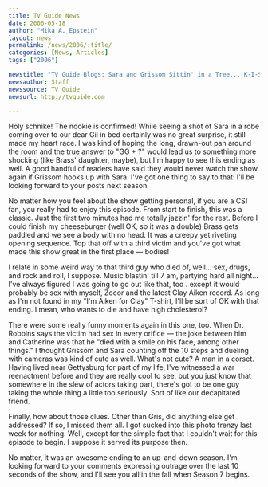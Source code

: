 ```yaml
---
title: TV Guide News
date: 2006-05-18
author: "Mika A. Epstein"
layout: news
permalink: /news/2006/:title/
categories: [News, Articles]
tags: ["2006"]

newstitle: "TV Guide Blogs: Sara and Grissom Sittin' in a Tree... K-I-S-S-I-N-G  "
newsauthor: Staff
newssource: TV Guide
newsurl: http://tvguide.com

---
```


Holy schnike! The nookie is confirmed! While seeing a shot of Sara in a robe coming over to our dear Gil in bed certainly was no great surprise, it still made my heart race. I was kind of hoping the long, drawn-out pan around the room and the true answer to "GG + ?" would lead us to something more shocking (like Brass' daughter, maybe), but I'm happy to see this ending as well. A good handful of readers have said they would never watch the show again if Grissom hooks up with Sara. I've got one thing to say to that: I'll be looking forward to your posts next season.

No matter how you feel about the show getting personal, if you are a CSI fan, you really had to enjoy this episode. From start to finish, this was a classic. Just the first two minutes had me totally jazzin' for the rest. Before I could finish my cheeseburger (well OK, so it was a double) Brass gets paddled and we see a body with no head. It was a creepy yet riveting opening sequence. Top that off with a third victim and you've got what made this show great in the first place &#8212; bodies!

I relate in some weird way to that third guy who died of, well... sex, drugs, and rock and roll, I suppose. Music blastin' till 7 am, partying hard all night... I've always figured I was going to go out like that, too . except it would probably be sex with myself, Zocor and the latest Clay Aiken record. As long as I'm not found in my "I'm Aiken for Clay" T-shirt, I'll be sort of OK with that ending. I mean, who wants to die and have high cholesterol?

There were some really funny moments again in this one, too. When Dr. Robbins says the victim had sex in every orifice &#8212; the joke between him and Catherine was that he "died with a smile on his face, among other things." I thought Grissom and Sara counting off the 10 steps and dueling with cameras was kind of cute as well. What's not cute? A man in a corset. Having lived near Gettysburg for part of my life, I've witnessed a war reenactment before and they are really cool to see, but you just know that somewhere in the slew of actors taking part, there's got to be one guy taking the whole thing a little too seriously. Sort of like our decapitated friend.

Finally, how about those clues. Other than Gris, did anything else get addressed? If so, I missed them all. I got sucked into this photo frenzy last week for nothing. Well, except for the simple fact that I couldn't wait for this episode to begin. I suppose it served its purpose then.

No matter, it was an awesome ending to an up-and-down season. I'm looking forward to your comments expressing outrage over the last 10 seconds of the show, and I'll see you all in the fall when Season 7 begins.

